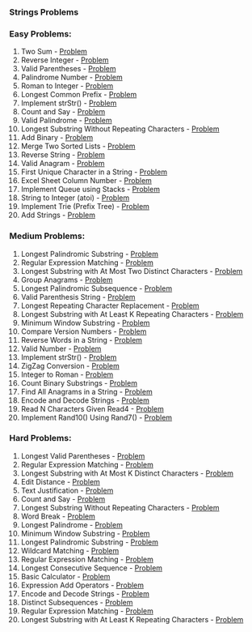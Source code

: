 ### Strings Problems 

### Easy Problems:
1. Two Sum - [Problem](https://leetcode.com/problems/two-sum/)
2. Reverse Integer - [Problem](https://leetcode.com/problems/reverse-integer/)
3. Valid Parentheses - [Problem](https://leetcode.com/problems/valid-parentheses/)
4. Palindrome Number - [Problem](https://leetcode.com/problems/palindrome-number/)
5. Roman to Integer - [Problem](https://leetcode.com/problems/roman-to-integer/)
6. Longest Common Prefix - [Problem](https://leetcode.com/problems/longest-common-prefix/)
7. Implement strStr() - [Problem](https://leetcode.com/problems/implement-strstr/)
8. Count and Say - [Problem](https://leetcode.com/problems/count-and-say/)
9. Valid Palindrome - [Problem](https://leetcode.com/problems/valid-palindrome/)
10. Longest Substring Without Repeating Characters - [Problem](https://leetcode.com/problems/longest-substring-without-repeating-characters/)
11. Add Binary - [Problem](https://leetcode.com/problems/add-binary/)
12. Merge Two Sorted Lists - [Problem](https://leetcode.com/problems/merge-two-sorted-lists/)
13. Reverse String - [Problem](https://leetcode.com/problems/reverse-string/)
14. Valid Anagram - [Problem](https://leetcode.com/problems/valid-anagram/)
15. First Unique Character in a String - [Problem](https://leetcode.com/problems/first-unique-character-in-a-string/)
16. Excel Sheet Column Number - [Problem](https://leetcode.com/problems/excel-sheet-column-number/)
17. Implement Queue using Stacks - [Problem](https://leetcode.com/problems/implement-queue-using-stacks/)
18. String to Integer (atoi) - [Problem](https://leetcode.com/problems/string-to-integer-atoi/)
19. Implement Trie (Prefix Tree) - [Problem](https://leetcode.com/problems/implement-trie-prefix-tree/)
20. Add Strings - [Problem](https://leetcode.com/problems/add-strings/)

### Medium Problems:
1. Longest Palindromic Substring - [Problem](https://leetcode.com/problems/longest-palindromic-substring/)
2. Regular Expression Matching - [Problem](https://leetcode.com/problems/regular-expression-matching/)
3. Longest Substring with At Most Two Distinct Characters - [Problem](https://leetcode.com/problems/longest-substring-with-at-most-two-distinct-characters/)
4. Group Anagrams - [Problem](https://leetcode.com/problems/group-anagrams/)
5. Longest Palindromic Subsequence - [Problem](https://leetcode.com/problems/longest-palindromic-subsequence/)
6. Valid Parenthesis String - [Problem](https://leetcode.com/problems/valid-parenthesis-string/)
7. Longest Repeating Character Replacement - [Problem](https://leetcode.com/problems/longest-repeating-character-replacement/)
8. Longest Substring with At Least K Repeating Characters - [Problem](https://leetcode.com/problems/longest-substring-with-at-least-k-repeating-characters/)
9. Minimum Window Substring - [Problem](https://leetcode.com/problems/minimum-window-substring/)
10. Compare Version Numbers - [Problem](https://leetcode.com/problems/compare-version-numbers/)
11. Reverse Words in a String - [Problem](https://leetcode.com/problems/reverse-words-in-a-string/)
12. Valid Number - [Problem](https://leetcode.com/problems/valid-number/)
13. Implement strStr() - [Problem](https://leetcode.com/problems/implement-strstr/)
14. ZigZag Conversion - [Problem](https://leetcode.com/problems/zigzag-conversion/)
15. Integer to Roman - [Problem](https://leetcode.com/problems/integer-to-roman/)
16. Count Binary Substrings - [Problem](https://leetcode.com/problems/count-binary-substrings/)
17. Find All Anagrams in a String - [Problem](https://leetcode.com/problems/find-all-anagrams-in-a-string/)
18. Encode and Decode Strings - [Problem](https://leetcode.com/problems/encode-and-decode-strings/)
19. Read N Characters Given Read4 - [Problem](https://leetcode.com/problems/read-n-characters-given-read4/)
20. Implement Rand10() Using Rand7() - [Problem](https://leetcode.com/problems/implement-rand10-using-rand7/)

### Hard Problems:
1. Longest Valid Parentheses - [Problem](https://leetcode.com/problems/longest-valid-parentheses/)
2. Regular Expression Matching - [Problem](https://leetcode.com/problems/regular-expression-matching/)
3. Longest Substring with At Most K Distinct Characters - [Problem](https://leetcode.com/problems/longest-substring-with-at-most-k-distinct-characters/)
4. Edit Distance - [Problem](https://leetcode.com/problems/edit-distance/)
5. Text Justification - [Problem](https://leetcode.com/problems/text-justification/)
6. Count and Say - [Problem](https://leetcode.com/problems/count-and-say/)
7. Longest Substring Without Repeating Characters - [Problem](https://leetcode.com/problems/longest-substring-without-repeating-characters/)
8. Word Break - [Problem](https://leetcode.com/problems/word-break/)
9. Longest Palindrome - [Problem](https://leetcode.com/problems/longest-palindrome/)
10. Minimum Window Substring - [Problem](https://leetcode.com/problems/minimum-window-substring/)
11. Longest Palindromic Substring - [Problem](https://leetcode.com/problems/longest-palindromic-substring/)
12. Wildcard Matching - [Problem](https://leetcode.com/problems/wildcard-matching/)
13. Regular Expression Matching - [Problem](https://leetcode.com/problems/regular-expression-matching/)
14. Longest Consecutive Sequence - [Problem](https://leetcode.com/problems/longest-consecutive-sequence/)
15. Basic Calculator - [Problem](https://leetcode.com/problems/basic-calculator/)
16. Expression Add Operators - [Problem](https://leetcode.com/problems/expression-add-operators/)
17. Encode and Decode Strings - [Problem](https://leetcode.com/problems/encode-and-decode-strings/)
18. Distinct Subsequences - [Problem](https://leetcode.com/problems/distinct-subsequences/)
19. Regular Expression Matching - [Problem](https://leetcode.com/problems/regular-expression-matching/)
20. Longest Substring with At Least K Repeating Characters - [Problem](https://leetcode.com/problems/longest-substring-with-at-least-k-repeating-characters/)
